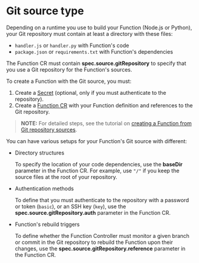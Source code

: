 # Git source type

Depending on a runtime you use to build your Function (Node.js or Python), your Git repository must contain at least a directory with these files:

- `handler.js` or `handler.py` with Function's code
- `package.json` or `requirements.txt` with Function's dependencies

The Function CR must contain **spec.source.gitRepository** to specify that you use a Git repository for the Function's sources.

To create a Function with the Git source, you must:

1. Create a [Secret](https://kubernetes.io/docs/concepts/configuration/secret/) (optional, only if you must authenticate to the repository).
2. Create a [Function CR](/docs/user/06-10-function.md) with your Function definition and references to the Git repository.

>**NOTE:** For detailed steps, see the tutorial on [creating a Function from Git repository sources](/docs/user/03-11-create-git-function.md).

You can have various setups for your Function's Git source with different:

- Directory structures

  To specify the location of your code dependencies, use the **baseDir** parameter in the Function CR. For example, use `"/"` if you keep the source files at the root of your repository.

- Authentication methods

  To define that you must authenticate to the repository with a password or token (`basic`), or an SSH key (`key`), use the **spec.source.gitRepository.auth** parameter in the Function CR.

- Function's rebuild triggers

  To define whether the Function Controller must monitor a given branch or commit in the Git repository to rebuild the Function upon their changes, use the **spec.source.gitRepository.reference** parameter in the Function CR.